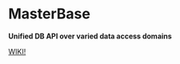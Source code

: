 MasterBase
==========

__Unified DB API over varied data access domains__

[WIKI!](../../wiki/MasterBase-—%C2%A0Home)
